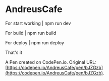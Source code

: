 # AndreusCafe

For start working
| npm run dev

For build
| npm run build

For deploy
| npm run deploy

That's it

A Pen created on CodePen.io. Original URL: [https://codepen.io/AndreusCafe/pen/bJZGzb](https://codepen.io/AndreusCafe/pen/bJZGzb).